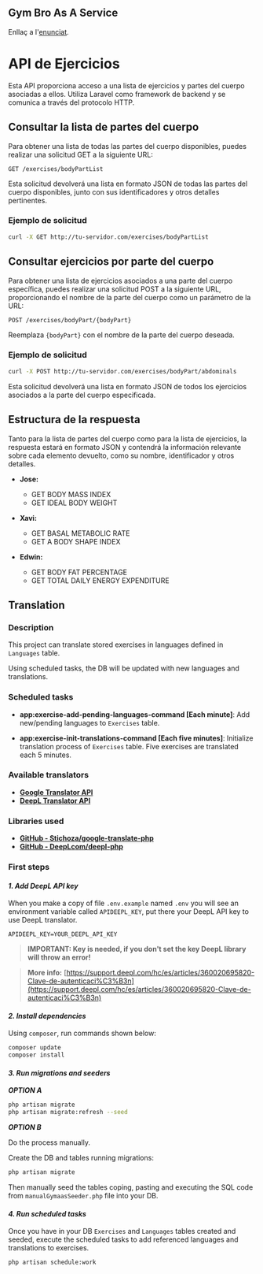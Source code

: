 ## Gym Bro As A Service
Enllaç a l'[enunciat](https://bolder-equipment-678.notion.site/Gym-Bro-as-a-service-fe4381b1a4ca476b9595e67e9d80e2dd?pvs=4 "Gym Bro As A Service").


# API de Ejercicios

Esta API proporciona acceso a una lista de ejercicios y partes del cuerpo asociadas a ellos. Utiliza Laravel como framework de backend y se comunica a través del protocolo HTTP.

## Consultar la lista de partes del cuerpo

Para obtener una lista de todas las partes del cuerpo disponibles, puedes realizar una solicitud GET a la siguiente URL:

```
GET /exercises/bodyPartList
```

Esta solicitud devolverá una lista en formato JSON de todas las partes del cuerpo disponibles, junto con sus identificadores y otros detalles pertinentes.

### Ejemplo de solicitud

```bash
curl -X GET http://tu-servidor.com/exercises/bodyPartList
```

## Consultar ejercicios por parte del cuerpo

Para obtener una lista de ejercicios asociados a una parte del cuerpo específica, puedes realizar una solicitud POST a la siguiente URL, proporcionando el nombre de la parte del cuerpo como un parámetro de la URL:

```
POST /exercises/bodyPart/{bodyPart}
```

Reemplaza `{bodyPart}` con el nombre de la parte del cuerpo deseada.

### Ejemplo de solicitud

```bash
curl -X POST http://tu-servidor.com/exercises/bodyPart/abdominals
```

Esta solicitud devolverá una lista en formato JSON de todos los ejercicios asociados a la parte del cuerpo especificada.

## Estructura de la respuesta

Tanto para la lista de partes del cuerpo como para la lista de ejercicios, la respuesta estará en formato JSON y contendrá la información relevante sobre cada elemento devuelto, como su nombre, identificador y otros detalles.

- **Jose:** 
    - GET BODY MASS INDEX 
    - GET IDEAL BODY WEIGHT

- **Xavi:** 
    - GET BASAL METABOLIC RATE 
    - GET A BODY SHAPE INDEX

- **Edwin:** 
    - GET BODY FAT PERCENTAGE 
    - GET TOTAL DAILY ENERGY EXPENDITURE

## Translation

### Description
This project can translate stored exercises in languages defined in `Languages` table.

Using scheduled tasks, the DB will be updated with new languages and translations.

### Scheduled tasks
- **app:exercise-add-pending-languages-command [Each minute]**: Add new/pending languages to `Exercises` table.

- **app:exercise-init-translations-command [Each five minutes]**: Initialize translation process of `Exercises` table. Five exercises are translated each 5 minutes.

### Available translators
- **[Google Translator API](https://cloud.google.com/translate/docs/basic/translating-text?hl=es-419)**
- **[DeepL Translator API](https://www.deepl.com/docs-api)**

### Libraries used
- **[GitHub - Stichoza/google-translate-php](https://github.com/Stichoza/google-translate-php)**
- **[GitHub - DeepLcom/deepl-php](https://github.com/DeepLcom/deepl-php)**

### First steps

#### _1. Add DeepL API key_
When you make a copy of file `.env.example` named `.env` you will see an environment variable called `APIDEEPL_KEY`, put there your DeepL API key to use DeepL translator.

```text
APIDEEPL_KEY=YOUR_DEEPL_API_KEY
```

> **IMPORTANT: Key is needed, if you don't set the key DeepL library will throw an error!**

> **More info:** [https://support.deepl.com/hc/es/articles/360020695820-Clave-de-autenticaci%C3%B3n](https://support.deepl.com/hc/es/articles/360020695820-Clave-de-autenticaci%C3%B3n)

#### _2. Install dependencies_
Using `composer`, run commands shown below:
```bash
composer update
composer install
```

#### _3. Run migrations and seeders_
**_OPTION A_**
```bash
php artisan migrate
php artisan migrate:refresh --seed
```

**_OPTION B_**

Do the process manually. 

Create the DB and tables running migrations:
```bash
php artisan migrate
```

Then manually seed the tables coping, pasting and executing the SQL code from `manualGymaasSeeder.php` file into your DB.

#### _4. Run scheduled tasks_
Once you have in your DB `Exercises` and `Languages` tables created and seeded, execute the scheduled tasks to add referenced languages and translations to exercises.

```bash
php artisan schedule:work
```